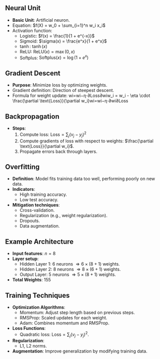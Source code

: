 ## Neural Unit

- **Basic Unit**: Artificial neuron.
- Equation: $f(X) = w_0 + \sum_{i=1}^n w_i x_i$
- Activation function:
    - Logistic: $f(x) = \frac{1}{1 + e^{-x}}$
    - Sigmoid: $\sigma(x) = \frac{e^x}{1 + e^x}$
    - $\tanh$: $\tanh(x)$
    - ReLU: $\text{ReLU}(x) = \max(0, x)$
    - Softplus: $\text{Softplus}(x) = \log(1 + e^x)$

## Gradient Descent

- **Purpose**: Minimize loss by optimizing weights.
- Gradient definition: Direction of steepest descent.
- Formula for weight update: wi=wi−η⋅∂Loss∂wiw_i = w_i - \eta \cdot \frac{\partial \text{Loss}}{\partial w_i}wi​=wi​−η⋅∂wi​∂Loss​

## Backpropagation

- **Steps**:
    1. Compute loss: $\text{Loss} = \sum_{j} (v_j - y_j)^2$
    2. Compute gradients of loss with respect to weights: $\frac{\partial \text{Loss}}{\partial w_i}$.
    3. Propagate errors back through layers.

## Overfitting

- **Definition**: Model fits training data too well, performing poorly on new data.
- **Indicators**:
    - High training accuracy.
    - Low test accuracy.
- **Mitigation techniques**:
    - Cross-validation.
    - Regularization (e.g., weight regularization).
    - Dropouts.
    - Data augmentation.

## Example Architecture

- **Input features**: $n = 8$
- **Layer setup**:
    - Hidden Layer 1: $6$ neurons $\Rightarrow 6 \times (8+1)$ weights.
    - Hidden Layer 2: $8$ neurons $\Rightarrow 8 \times (6+1)$ weights.
    - Output Layer: $5$ neurons $\Rightarrow 5 \times (8+1)$ weights.
- **Total Weights**: $155$

## Training Techniques

- **Optimization Algorithms**:
    - Momentum: Adjust step length based on previous steps.
    - RMSProp: Scaled updates for each weight.
    - Adam: Combines momentum and RMSProp.
- **Loss Functions**:
    - Quadratic loss: $\text{Loss} = \sum_j (v_j - y_j)^2$.
- **Regularization**:
    - L1, L2 norms.
- **Augmentation**: Improve generalization by modifying training data.